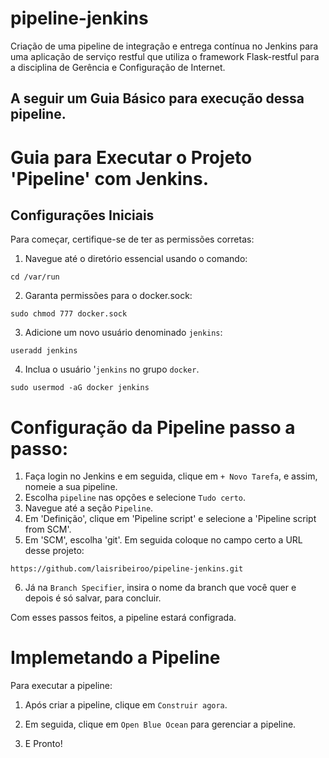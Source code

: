 # pipeline-jenkins
Criação de uma pipeline de integração e entrega contínua no Jenkins para uma aplicação de serviço restful que utiliza o framework Flask-restful para a disciplina de Gerência e Configuração de Internet.

## A seguir um Guia Básico para execução dessa pipeline.


# Guia para Executar o Projeto 'Pipeline' com Jenkins.

## Configurações Iniciais

Para começar, certifique-se de ter as permissões corretas:

1. Navegue até o diretório essencial usando o comando:
```
cd /var/run
```
2. Garanta permissões para o docker.sock:
```
sudo chmod 777 docker.sock
```
3. Adicione um novo usuário denominado `jenkins`:
```
useradd jenkins
```
4. Inclua o usuário '`jenkins` no grupo `docker`.
```
sudo usermod -aG docker jenkins
```

# Configuração da Pipeline passo a passo:

1. Faça login no Jenkins e em seguida, clique em `+ Novo Tarefa`, e assim, nomeie a sua pipeline.
2. Escolha `pipeline` nas opções e selecione `Tudo certo`.
3. Navegue até a seção `Pipeline`.
4. Em 'Definição', clique em 'Pipeline script' e selecione a 'Pipeline script from SCM'.
5. Em 'SCM', escolha 'git'. Em seguida coloque no campo certo a URL desse projeto: 

`https://github.com/laisribeiroo/pipeline-jenkins.git` 

6. Já na `Branch Specifier`, insira o nome da branch que você quer e depois é só salvar, para concluir.

Com esses passos feitos, a pipeline estará configrada.

# Implemetando a Pipeline

Para executar a pipeline:

1. Após criar a pipeline, clique em `Construir agora`.

2. Em seguida, clique em `Open Blue Ocean`  para gerenciar a pipeline.

3. E Pronto!
